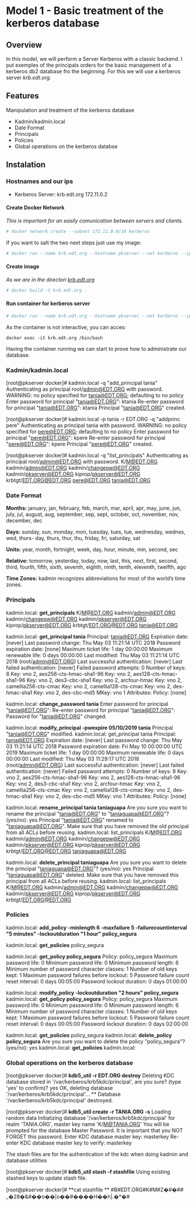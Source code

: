 # Model 1 - Basic treatment of the kerberos database

## Overview

In this model, we will perform a Server Kerberos with a classic backend.
I put exemples of the principals orders for the basic management of a kerberos db2 database fro the beginning.
For this we will use a kerberos server _krb.edt.org_.

## Features

Manipulation and treatment of the kerberos database

- Kadmin/kadmin.local
- Date Format
- Principals
- Policies
- Global operations on the kerberos databse


## Instalation
### Hostnames and our ips

- Kerberos Server: krb.edt.org 172.11.0.2


#### Create Docker Network

_This is important for an easily comunication between servers and clients._

 ```bash
 # docker network create --subnet 172.11.0.0/16 kerberos
 ```

If you want to salt the two next steps just use my image:
 ```bash
 # docker run --name krb.edt.org --hostname pkserver --net kerberos --ip 172.11.0.2  -d isx434324/backendclasic:pkserver
 ```

#### Create image
_As we are in the directori [krb.edt.org](https://github.com/isx434324/kerberosproject/backendClassic/krb.edt.org)_

 ```bash
 # docker build -t krb.edt.org .
 ```
 
#### Run container for kerberos server
 ```bash
 # docker run --name krb.edt.org --hostname pkserver --net kerberos --ip 172.11.0.2  -d krb.edt.org
 ```

As the container is not interactive, you can acces:

    docker exec -it krb.edt.org /bin/bash


Having the container running we can start to prove how to administrate our database.

### Kadmin/kadmin.local

[root@pkserver docker]# kadmin.local -q "add_principal tania"
Authenticating as principal root/admin@EDT.ORG with password.
WARNING: no policy specified for tania@EDT.ORG; defaulting to no policy
Enter password for principal "tania@EDT.ORG": ktania
Re-enter password for principal "tania@EDT.ORG":  ktania
Principal "tania@EDT.ORG" created.

[root@pkserver docker]# kadmin.local -p tania -r EDT.ORG -q "addprinc pere"
Authenticating as principal tania with password.
WARNING: no policy specified for pere@EDT.ORG; defaulting to no policy
Enter password for principal "pere@EDT.ORG": kpere
Re-enter password for principal "pere@EDT.ORG": kpere 
Principal "pere@EDT.ORG" created.

[root@pkserver docker]# kadmin.local -q "list_principals"
Authenticating as principal root/admin@EDT.ORG with password.
K/M@EDT.ORG
kadmin/admin@EDT.ORG
kadmin/changepw@EDT.ORG
kadmin/pkserver@EDT.ORG
kiprop/pkserver@EDT.ORG
krbtgt/EDT.ORG@EDT.ORG
pere@EDT.ORG
tania@EDT.ORG

### Date Format


**Months:** january, jan, february, feb, march, mar, april, apr, may, june, jun, july, jul,
august, aug, september, sep, sept, october, oct, november, nov, december, dec

**Days:** sunday, sun, monday, mon, tuesday, tues, tue, wednesday, wednes, wed, thurs-
day, thurs, thur, thu, friday, fri, saturday, sat

**Units:** year, month, fortnight, week, day, hour, minute, min, second, sec

**Relative:** tomorrow, yesterday, today, now, last, this, next, first, second, third, fourth,
fifth, sixth, seventh, eighth, ninth, tenth, eleventh, twelfth, ago

**Time Zones:** kadmin recognizes abbreviations for most of the world’s time zones.

### Principals

kadmin.local: **get_principals**
K/M@EDT.ORG
kadmin/admin@EDT.ORG
kadmin/changepw@EDT.ORG
kadmin/pkserver@EDT.ORG
kiprop/pkserver@EDT.ORG
krbtgt/EDT.ORG@EDT.ORG
tania@EDT.ORG

kadmin.local:  **get_principal tania**
Principal: tania@EDT.ORG
Expiration date: [never]
Last password change: Thu May 03 11:21:14 UTC 2018
Password expiration date: [none]
Maximum ticket life: 1 day 00:00:00
Maximum renewable life: 0 days 00:00:00
Last modified: Thu May 03 11:21:14 UTC 2018 (root/admin@EDT.ORG)
Last successful authentication: [never]
Last failed authentication: [never]
Failed password attempts: 0
Number of keys: 8
Key: vno 2, aes256-cts-hmac-sha1-96
Key: vno 2, aes128-cts-hmac-sha1-96
Key: vno 2, des3-cbc-sha1
Key: vno 2, arcfour-hmac
Key: vno 2, camellia256-cts-cmac
Key: vno 2, camellia128-cts-cmac
Key: vno 2, des-hmac-sha1
Key: vno 2, des-cbc-md5
MKey: vno 1
Attributes:
Policy: [none]

kadmin.local:  **change_password tania**
Enter password for principal "tania@EDT.ORG": 
Re-enter password for principal "tania@EDT.ORG": 
Password for "tania@EDT.ORG" changed.

kadmin.local:  **modify_principal -pwexpire 05/10/2019 tania**
Principal "tania@EDT.ORG" modified.
kadmin.local:  get_principal tania
Principal: tania@EDT.ORG
Expiration date: [never]
Last password change: Thu May 03 11:21:14 UTC 2018
Password expiration date: Fri May 10 00:00:00 UTC 2019
Maximum ticket life: 1 day 00:00:00
Maximum renewable life: 0 days 00:00:00
Last modified: Thu May 03 11:29:17 UTC 2018 (root/admin@EDT.ORG)
Last successful authentication: [never]
Last failed authentication: [never]
Failed password attempts: 0
Number of keys: 8
Key: vno 2, aes256-cts-hmac-sha1-96
Key: vno 2, aes128-cts-hmac-sha1-96
Key: vno 2, des3-cbc-sha1
Key: vno 2, arcfour-hmac
Key: vno 2, camellia256-cts-cmac
Key: vno 2, camellia128-cts-cmac
Key: vno 2, des-hmac-sha1
Key: vno 2, des-cbc-md5
MKey: vno 1
Attributes:
Policy: [none]

kadmin.local:  **rename_principal tania taniaguapa**
Are you sure you want to rename the principal "tania@EDT.ORG" to "taniaguapa@EDT.ORG"? (yes/no): yes
Principal "tania@EDT.ORG" renamed to "taniaguapa@EDT.ORG".
Make sure that you have removed the old principal from all ACLs before reusing.
kadmin.local:  list_principals
K/M@EDT.ORG
kadmin/admin@EDT.ORG
kadmin/changepw@EDT.ORG
kadmin/pkserver@EDT.ORG
kiprop/pkserver@EDT.ORG
krbtgt/EDT.ORG@EDT.ORG
taniaguapa@EDT.ORG

kadmin.local:  **<span style:="color:red">delete_principal taniaguapa</span>**
Are you sure you want to delete the principal "taniaguapa@EDT.ORG"? (yes/no): yes
Principal "taniaguapa@EDT.ORG" deleted.
Make sure that you have removed this principal from all ACLs before reusing.
kadmin.local:  list_principals
K/M@EDT.ORG
kadmin/admin@EDT.ORG
kadmin/changepw@EDT.ORG
kadmin/pkserver@EDT.ORG
kiprop/pkserver@EDT.ORG
krbtgt/EDT.ORG@EDT.ORG


### Policies
kadmin.local:  **add_policy -minlength 6 -maxfailure 5 -failurecountinterval "5 minutes" -lockoutduration "1 hour" policy_segura**

kadmin.local:  **get_policies**
policy_segura

kadmin.local:  **get_policy policy_segura**
Policy: policy_segura
Maximum password life: 0
Minimum password life: 0
Minimum password length: 6
Minimum number of password character classes: 1
Number of old keys kept: 1
Maximum password failures before lockout: 5
Password failure count reset interval: 0 days 00:05:00
Password lockout duration: 0 days 01:00:00


	
kadmin.local:  **modify_policy -lockoutduration "2 hours" policy_segura**
kadmin.local:  **get_policy policy_segura**
Policy: policy_segura
Maximum password life: 0
Minimum password life: 0
Minimum password length: 6
Minimum number of password character classes: 1
Number of old keys kept: 1
Maximum password failures before lockout: 5
Password failure count reset interval: 0 days 00:05:00
Password lockout duration: 0 days 02:00:00

kadmin.local:  **get_policies**
policy_segura
kadmin.local:  **delete_policy policy_segura**
Are you sure you want to delete the policy "policy_segura"? (yes/no): yes
kadmin.local:  **get_policies**
kadmin.local:

### Global operations on the kerberos database

[root@pkserver docker]# **kdb5_util -r EDT.ORG destroy**
Deleting KDC database stored in '/var/kerberos/krb5kdc/principal', are you sure?
(type 'yes' to confirm)? yes
OK, deleting database '/var/kerberos/krb5kdc/principal'...
** Database '/var/kerberos/krb5kdc/principal' destroyed.

[root@pkserver docker]# **kdb5_util create -r TANIA.ORG -s**
Loading random data
Initializing database '/var/kerberos/krb5kdc/principal' for realm 'TANIA.ORG',
master key name 'K/M@TANIA.ORG'
You will be prompted for the database Master Password.
It is important that you NOT FORGET this password.
Enter KDC database master key: masterkey
Re-enter KDC database master key to verify: masterkey

The stash files are  for the authentication of the kdc when doing kadmin and database utilities

[root@pkserver docker]# **kdb5_util stash -f stashfile**
Using existing stashed keys to update stash file.

[root@pkserver docker]# **cat stashfile **
#B#EDT.ORG#K#M#Z�#�## _�2פ��#&�8��|o��#����H��h|.�*�#
